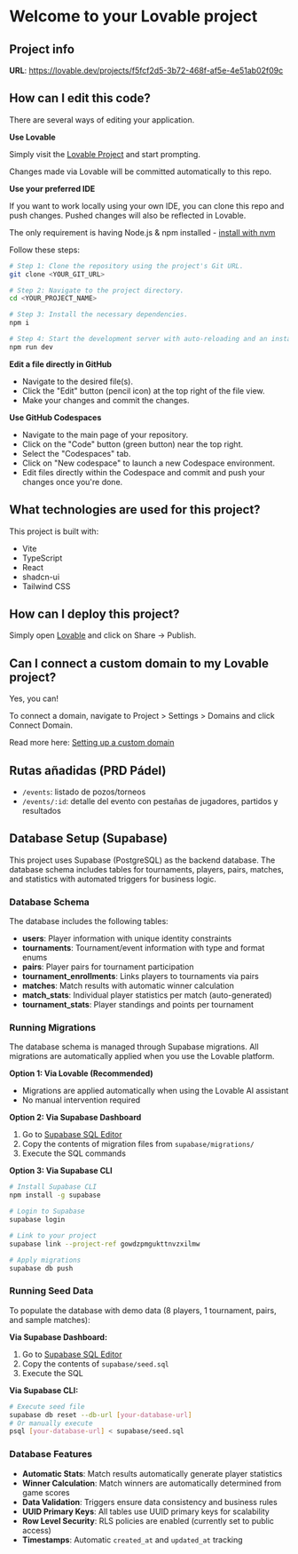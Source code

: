 # Welcome to your Lovable project

## Project info

**URL**: https://lovable.dev/projects/f5fcf2d5-3b72-468f-af5e-4e51ab02f09c

## How can I edit this code?

There are several ways of editing your application.

**Use Lovable**

Simply visit the [Lovable Project](https://lovable.dev/projects/f5fcf2d5-3b72-468f-af5e-4e51ab02f09c) and start prompting.

Changes made via Lovable will be committed automatically to this repo.

**Use your preferred IDE**

If you want to work locally using your own IDE, you can clone this repo and push changes. Pushed changes will also be reflected in Lovable.

The only requirement is having Node.js & npm installed - [install with nvm](https://github.com/nvm-sh/nvm#installing-and-updating)

Follow these steps:

```sh
# Step 1: Clone the repository using the project's Git URL.
git clone <YOUR_GIT_URL>

# Step 2: Navigate to the project directory.
cd <YOUR_PROJECT_NAME>

# Step 3: Install the necessary dependencies.
npm i

# Step 4: Start the development server with auto-reloading and an instant preview.
npm run dev
```

**Edit a file directly in GitHub**

- Navigate to the desired file(s).
- Click the "Edit" button (pencil icon) at the top right of the file view.
- Make your changes and commit the changes.

**Use GitHub Codespaces**

- Navigate to the main page of your repository.
- Click on the "Code" button (green button) near the top right.
- Select the "Codespaces" tab.
- Click on "New codespace" to launch a new Codespace environment.
- Edit files directly within the Codespace and commit and push your changes once you're done.

## What technologies are used for this project?

This project is built with:

- Vite
- TypeScript
- React
- shadcn-ui
- Tailwind CSS

## How can I deploy this project?

Simply open [Lovable](https://lovable.dev/projects/f5fcf2d5-3b72-468f-af5e-4e51ab02f09c) and click on Share -> Publish.

## Can I connect a custom domain to my Lovable project?

Yes, you can!

To connect a domain, navigate to Project > Settings > Domains and click Connect Domain.

Read more here: [Setting up a custom domain](https://docs.lovable.dev/tips-tricks/custom-domain#step-by-step-guide)

## Rutas añadidas (PRD Pádel)

- `/events`: listado de pozos/torneos
- `/events/:id`: detalle del evento con pestañas de jugadores, partidos y resultados

## Database Setup (Supabase)

This project uses Supabase (PostgreSQL) as the backend database. The database schema includes tables for tournaments, players, pairs, matches, and statistics with automated triggers for business logic.

### Database Schema

The database includes the following tables:
- **users**: Player information with unique identity constraints
- **tournaments**: Tournament/event information with type and format enums
- **pairs**: Player pairs for tournament participation
- **tournament_enrollments**: Links players to tournaments via pairs
- **matches**: Match results with automatic winner calculation
- **match_stats**: Individual player statistics per match (auto-generated)
- **tournament_stats**: Player standings and points per tournament

### Running Migrations

The database schema is managed through Supabase migrations. All migrations are automatically applied when you use the Lovable platform.

**Option 1: Via Lovable (Recommended)**
- Migrations are applied automatically when using the Lovable AI assistant
- No manual intervention required

**Option 2: Via Supabase Dashboard**
1. Go to [Supabase SQL Editor](https://supabase.com/dashboard/project/gowdzpmgukttnvzxilmw/sql/new)
2. Copy the contents of migration files from `supabase/migrations/`
3. Execute the SQL commands

**Option 3: Via Supabase CLI**
```sh
# Install Supabase CLI
npm install -g supabase

# Login to Supabase
supabase login

# Link to your project
supabase link --project-ref gowdzpmgukttnvzxilmw

# Apply migrations
supabase db push
```

### Running Seed Data

To populate the database with demo data (8 players, 1 tournament, pairs, and sample matches):

**Via Supabase Dashboard:**
1. Go to [Supabase SQL Editor](https://supabase.com/dashboard/project/gowdzpmgukttnvzxilmw/sql/new)
2. Copy the contents of `supabase/seed.sql`
3. Execute the SQL

**Via Supabase CLI:**
```sh
# Execute seed file
supabase db reset --db-url [your-database-url]
# Or manually execute
psql [your-database-url] < supabase/seed.sql
```

### Database Features

- **Automatic Stats**: Match results automatically generate player statistics
- **Winner Calculation**: Match winners are automatically determined from game scores
- **Data Validation**: Triggers ensure data consistency and business rules
- **UUID Primary Keys**: All tables use UUID primary keys for scalability
- **Row Level Security**: RLS policies are enabled (currently set to public access)
- **Timestamps**: Automatic `created_at` and `updated_at` tracking
